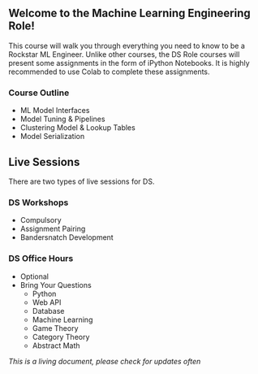 ## Welcome to the Machine Learning Engineering Role!

This course will walk you through everything you need to know to be a Rockstar 
ML Engineer. Unlike other courses, the DS Role courses will present some 
assignments in the form of iPython Notebooks. It is highly recommended to use 
Colab to complete these assignments.

### Course Outline
- ML Model Interfaces
- Model Tuning & Pipelines
- Clustering Model & Lookup Tables
- Model Serialization

## Live Sessions
There are two types of live sessions for DS.

### DS Workshops
- Compulsory
- Assignment Pairing
- Bandersnatch Development

### DS Office Hours
- Optional
- Bring Your Questions
    - Python
    - Web API
    - Database
    - Machine Learning
    - Game Theory
    - Category Theory
    - Abstract Math

*This is a living document, please check for updates often*
